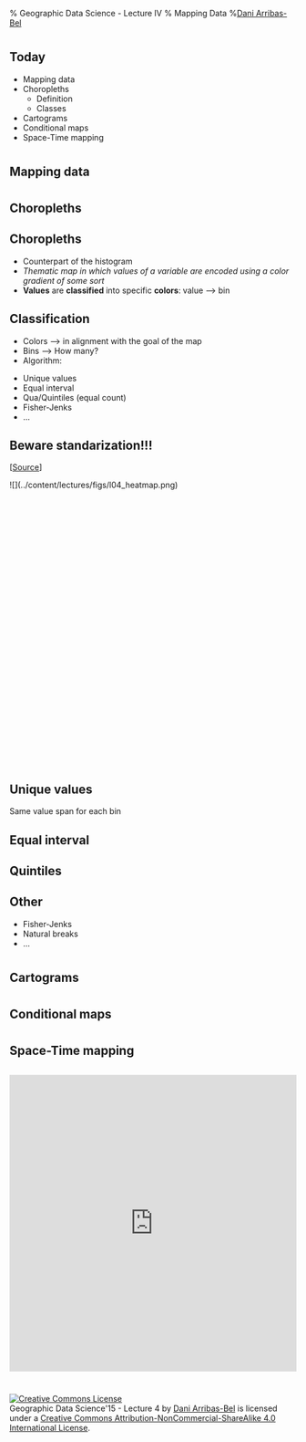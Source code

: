 % Geographic Data Science - Lecture IV
% Mapping Data
%[Dani Arribas-Bel](http://darribas.org)

#
## Today

* Mapping data
* Choropleths
    * Definition
    * Classes
* Cartograms
* Conditional maps
* Space-Time mapping

#
## Mapping data

#
## Choropleths
## Choropleths

* Counterpart of the histogram
* *Thematic map in which values of a variable are encoded using a color
  gradient of some sort*
* **Values** are **classified** into specific **colors**: value --> bin

## Classification

* Colors <span class="fragment"> --> in alignment with the goal of the map
* Bins <span class="fragment"> --> How many?
* Algorithm:

<ul class="fragment"> 
 <li> Unique values </li>
 <li> Equal interval </li>
 <li> Qua/Quintiles (equal count) </li>
 <li> Fisher-Jenks </li>
 <li> ... </li>
</ul>

## Beware standarization!!!

[[Source](http://imgs.xkcd.com/comics/heatmap.png)]
<div style="height: 500px;" markdown="1">
![](../content/lectures/figs/l04_heatmap.png)
</div>

## Unique values

Same value span for each bin

## Equal interval

## Quintiles

## Other

* Fisher-Jenks
* Natural breaks
* ...

#
## Cartograms

#
## Conditional maps

#
## Space-Time mapping

## 

<iframe width='100%' height='520' frameborder='0' src='https://d9a.cartodb.com/viz/fe9751f0-6ced-11e4-98f3-0e9d821ea90d/embed_map' allowfullscreen webkitallowfullscreen mozallowfullscreen oallowfullscreen msallowfullscreen></iframe>

#
<a rel="license" href="http://creativecommons.org/licenses/by-nc-sa/4.0/"><img alt="Creative Commons License" style="border-width:0" src="https://i.creativecommons.org/l/by-nc-sa/4.0/88x31.png" /></a><br /><span xmlns:dct="http://purl.org/dc/terms/" property="dct:title">Geographic Data Science'15 - Lecture 4</span> by <a xmlns:cc="http://creativecommons.org/ns#" href="http://darribas.org" property="cc:attributionName" rel="cc:attributionURL">Dani Arribas-Bel</a> is licensed under a <a rel="license" href="http://creativecommons.org/licenses/by-nc-sa/4.0/">Creative Commons Attribution-NonCommercial-ShareAlike 4.0 International License</a>.


